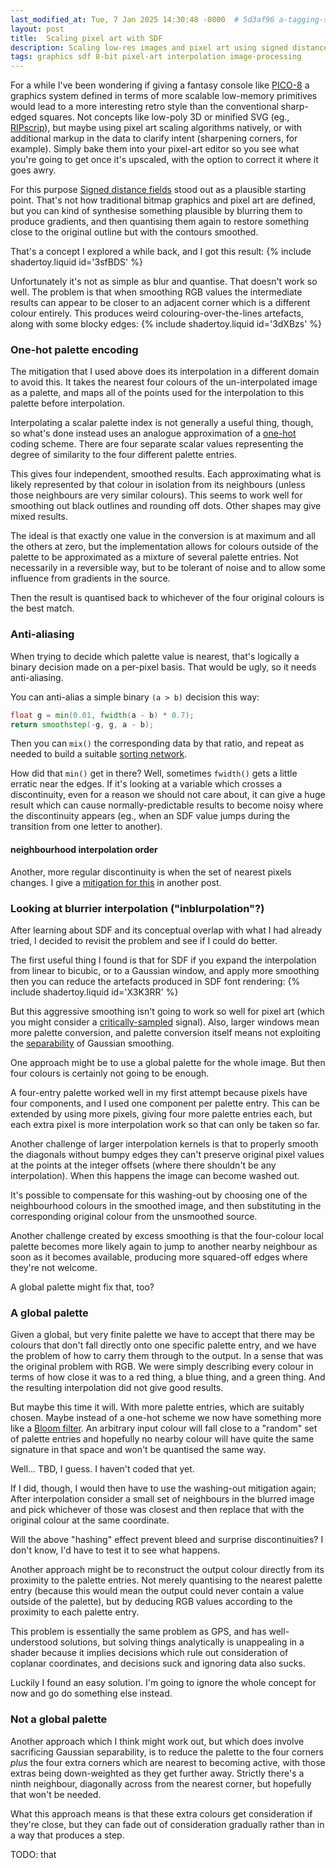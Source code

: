 ```yaml
---
last_modified_at: Tue, 7 Jan 2025 14:30:48 -0800  # 5d3af96 a-tagging-system
layout: post
title:  Scaling pixel art with SDF
description: Scaling low-res images and pixel art using signed distance fields, smoothing, and re-quantisation.
tags: graphics sdf 8-bit pixel-art interpolation image-processing
---
```

For a while I've been wondering if giving a fantasy console like [PICO-8][] a
graphics system defined in terms of more scalable low-memory primitives would
lead to a more interesting retro style than the conventional sharp-edged
squares.  Not concepts like low-poly 3D or minified SVG (eg., [RIPscrip][]),
but maybe using pixel art scaling algorithms natively, or with additional
markup in the data to clarify intent (sharpening corners, for example).  Simply
bake them into your pixel-art editor so you see what you're going to get once
it's upscaled, with the option to correct it where it goes awry.

For this purpose [Signed distance fields][SDF] stood out as a plausible
starting point.  That's not how traditional bitmap graphics and pixel art are
defined, but you can kind of synthesise something plausible by blurring them to
produce gradients, and then quantising them again to restore something close to
the original outline but with the contours smoothed.

That's a concept I explored a while back, and I got this result:
{% include shadertoy.liquid id='3sfBDS' %}

Unfortunately it's not as simple as blur and quantise.  That doesn't work so
well.  The problem is that when smoothing RGB values the intermediate results
can appear to be closer to an adjacent corner which is a different colour
entirely.  This produces weird colouring-over-the-lines artefacts, along with
some blocky edges:
{% include shadertoy.liquid id='3dXBzs' %}

### One-hot palette encoding
The mitigation that I used above does its interpolation in a different domain
to avoid this.  It takes the nearest four colours of the un-interpolated image
as a palette, and maps all of the points used for the interpolation to this
palette before interpolation.

Interpolating a scalar palette index is not generally a useful thing, though,
so what's done instead uses an analogue approximation of a [one-hot][] coding scheme.  There are four
separate scalar values representing the degree of similarity to the four
different palette entries.

This gives four independent, smoothed results.  Each approximating what is
likely represented by that colour in isolation from its neighbours (unless
those neighbours are very similar colours).  This seems to work well for
smoothing out black outlines and rounding off dots.  Other shapes may give
mixed results.

The ideal is that exactly one value in the conversion is at maximum and all the
others at zero, but the implementation allows for colours outside of the
palette to be approximated as a mixture of several palette entries.  Not
necessarily in a reversible way, but to be tolerant of noise and to allow some
influence from gradients in the source.

Then the result is quantised back to whichever of the four original colours is
the best match.

### Anti-aliasing
When trying to decide which palette value is nearest, that's logically a binary
decision made on a per-pixel basis.  That would be ugly, so it needs
anti-aliasing.

You can anti-alias a simple binary `(a > b)` decision this way:
```glsl
float g = min(0.01, fwidth(a - b) * 0.7);
return smoothstep(-g, g, a - b);
```

Then you can `mix()` the corresponding data by that ratio, and repeat as needed
to build a suitable [sorting network][].

How did that `min()` get in there?  Well, sometimes `fwidth()` gets a little
erratic near the edges.  If it's looking at a variable which crosses a
discontinuity, even for a reason we should not care about, it can give a huge
result which can cause normally-predictable results to become noisy where the
discontinuity appears (eg., when an SDF value jumps during the transition from
one letter to another).

#### neighbourhood interpolation order
Another, more regular discontinuity is when the set of nearest pixels changes.
I give a [mitigation for this](/texture-neighbourhood-sampling) in another
post.

### Looking at blurrier interpolation ("inblurpolation"?)
After learning about SDF and its conceptual overlap with what I had already
tried, I decided to revisit the problem and see if I could do better.

The first useful thing I found is that for SDF if you expand the interpolation
from linear to bicubic, or to a Gaussian window, and apply more smoothing then
you can reduce the artefacts produced in SDF font rendering:
{% include shadertoy.liquid id='X3K3RR' %}

But this aggressive smoothing isn't going to work so well for pixel art (which
you might consider a [critically-sampled][] signal).  Also, larger windows mean
more palette conversion, and palette conversion itself means not exploiting the
[separability][separable filter] of Gaussian smoothing.

One approach might be to use a global palette for the whole image.  But then
four colours is certainly not going to be enough.

A four-entry palette worked well in my first attempt because pixels have four
components, and I used one component per palette entry.  This can be extended
by using more pixels, giving four more palette entries each, but each extra
pixel is more interpolation work so that can only be taken so far.

Another challenge of larger interpolation kernels is that to properly smooth
the diagonals without bumpy edges they can't preserve original pixel values at
the points at the integer offsets (where there shouldn't be any interpolation).  When
this happens the image can become washed out.

It's possible to compensate for this washing-out by choosing one of the
neighbourhood colours in the smoothed image, and then substituting in the
corresponding original colour from the unsmoothed source.

Another challenge created by excess smoothing is that the four-colour local
palette becomes more likely again to jump to another nearby neighbour as soon
as it becomes available, producing more squared-off edges where they're not welcome.

A global palette might fix that, too?

### A global palette

Given a global, but very finite palette we have to accept that there may be
colours that don't fall directly onto one specific palette entry, and we have
the problem of how to carry them through to the output.  In a sense that was
the original problem with RGB.  We were simply describing every colour in terms
of how close it was to a red thing, a blue thing, and a green thing.  And the
resulting interpolation did not give good results.

But maybe this time it will.  With more palette entries, which are suitably
chosen.  Maybe instead of a one-hot scheme we now have something more like a
[Bloom filter][].  An arbitrary input colour will fall close to a "random"
set of palette entries and hopefully no nearby colour will have quite the same
signature in that space and won't be quantised the same way.

Well... TBD, I guess.  I haven't coded that yet.

If I did, though, I would then have to use the washing-out mitigation again;
After interpolation consider a small set of neighbours in the blurred image and
pick whichever of those was closest and then replace that with the original
colour at the same coordinate.

Will the above "hashing" effect prevent bleed and surprise discontinuities?  I
don't know, I'd have to test it to see what happens.

Another approach might be to reconstruct the output colour directly from its proximity to the
palette entries.  Not merely quantising to the nearest palette entry (because
this would mean the output could never contain a value outside of the palette),
but by deducing RGB values according to the proximity to each palette entry.

This problem is essentially the same problem as GPS, and has well-understood
solutions, but solving things analytically is unappealing in a shader because
it implies decisions which rule out consideration of coplanar coordinates, and
decisions suck and ignoring data also sucks.

Luckily I found an easy solution.  I'm going to ignore the whole concept for
now and go do something else instead.

### Not a global palette

Another approach which I think might work out, but which does involve
sacrificing Gaussian separability, is to reduce the palette to the four corners
_plus_ the four extra corners which are nearest to becoming active, with those extras
being down-weighted as they get further away.  Strictly there's a ninth
neighbour, diagonally across from the nearest corner, but hopefully that won't
be needed.

What this approach means is that these extra colours get consideration if
they're close, but they can fade out of consideration gradually rather than in
a way that produces a step.

TODO: that

[PICO-8]: <https://www.lexaloffle.com/pico-8.php>
[Pixel-art scaling]: <https://en.wikipedia.org/wiki/Pixel-art_scaling_algorithms>
[SDF]: <https://en.wikipedia.org/wiki/Signed_distance_function>
[one-hot]: <https://en.wikipedia.org/wiki/One-hot>
[sorting network]: <https://en.wikipedia.org/wiki/Sorting_network>
[RIPscrip]: <https://en.wikipedia.org/wiki/Remote_Imaging_Protocol>
[critically-sampled]: <https://en.wikipedia.org/wiki/Nyquist-Shannon_sampling_theorem#Critical_frequency>
[separable filter]: <https://en.wikipedia.org/wiki/Separable_filter>
[Bloom filter]: <https://en.wikipedia.org/wiki/Bloom_filter>
